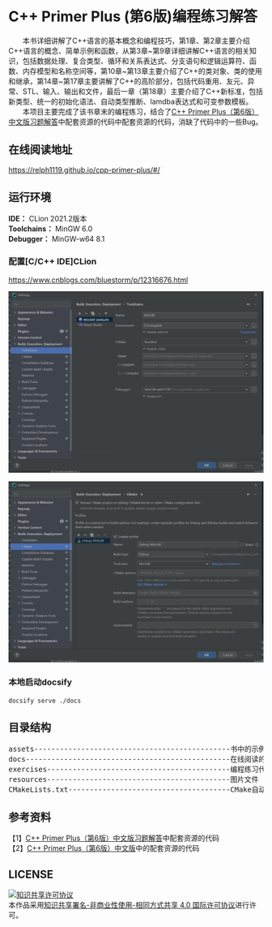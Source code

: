 # C++ Primer Plus (第6版)编程练习解答

&emsp;&emsp;本书详细讲解了C++语言的基本概念和编程技巧，第1章、第2章主要介绍C++语言的概念、简单示例和函数，从第3章\~第9章详细讲解C++语言的相关知识，包括数据处理、复合类型、循环和关系表达式、分支语句和逻辑运算符、函数、内存模型和名称空间等，第10章\~第13章主要介绍了C++的类对象、类的使用和继承，第14章\~第17章主要讲解了C++的高阶部分，包括代码重用、友元、异常、STL、输入、输出和文件，最后一章（第18章）主要介绍了C++新标准，包括新类型、统一的初始化语法、自动类型推断、lamdba表达式和可变参数模板。  
&emsp;&emsp;本项目主要完成了该书章末的编程练习，结合了[C++ Primer Plus（第6版）中文版习题解答](https://www.epubit.com/bookDetails?id=UB71fac65f02978)中配套资源的代码中配套资源的代码，消缺了代码中的一些Bug。

## 在线阅读地址
https://relph1119.github.io/cpp-primer-plus/#/

## 运行环境
**IDE：** CLion 2021.2版本   
**Toolchains：** MinGW 6.0  
**Debugger：** MinGW-w64 8.1

### 配置\[C/C++ IDE\]CLion
https://www.cnblogs.com/bluestorm/p/12316676.html

![Toolchains配置](resources/Toolchains_config.png)

![CMake配置](resources/CMake_config.png)

### 本地启动docsify
```shell
docsify serve ./docs
```

## 目录结构
<pre>
assets----------------------------------------------书中的示例代码
docs------------------------------------------------在线阅读的文件
exercises-------------------------------------------编程练习代码
resources-------------------------------------------图片文件
CMakeLists.txt--------------------------------------CMake自动编译文件
</pre>

## 参考资料
【1】[C++ Primer Plus（第6版）中文版习题解答](https://www.epubit.com/bookDetails?id=UB71fac65f02978)中配套资源的代码  
【2】[C++ Primer Plus（第6版）中文版](https://www.epubit.com/bookDetails?id=UB7209840d845c9)中的配套资源的代码

## LICENSE
<a rel="license" href="http://creativecommons.org/licenses/by-nc-sa/4.0/"><img alt="知识共享许可协议" style="border-width:0" src="https://img.shields.io/badge/license-CC%20BY--NC--SA%204.0-lightgrey" /></a><br />本作品采用<a rel="license" href="http://creativecommons.org/licenses/by-nc-sa/4.0/">知识共享署名-非商业性使用-相同方式共享 4.0 国际许可协议</a>进行许可。
